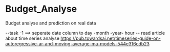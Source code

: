 # Budget_Analyse
Budget analyse and prediction on real data

--task -1  ==> seperate date column to day -month -year- hour 
-- read article about time series analyse 
https://pub.towardsai.net/timeseries-guide-on-autoregressive-ar-and-moving-average-ma-models-544e316cdb23
